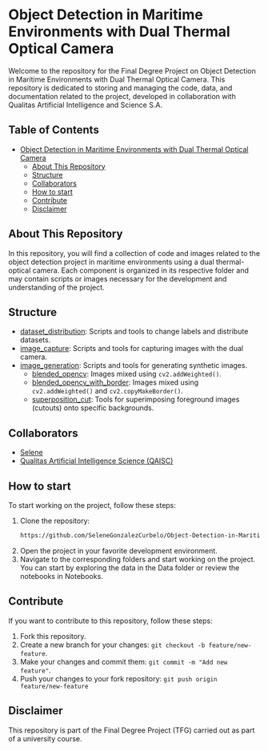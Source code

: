# Object Detection in Maritime Environments with Dual Thermal Optical Camera

Welcome to the repository for the Final Degree Project on Object Detection in Maritime Environments with Dual Thermal Optical Camera. This repository is dedicated to storing and managing the code, data, and documentation related to the project, developed in collaboration with Qualitas Artificial Intelligence and Science S.A.

## Table of Contents

- [Object Detection in Maritime Environments with Dual Thermal Optical Camera](#object-detection-in-maritime-environments-with-dual-thermal-optical-camera)
    - [About This Repository](#about-this-repository)
    - [Structure](#structure)
    - [Collaborators](#collaborators)
    - [How to start](#how-to-start)
    - [Contribute](#contribute)
    - [Disclaimer](#disclaimer)

## About This Repository

In this repository, you will find a collection of code and images related to the object detection project in maritime environments using a dual thermal-optical camera. Each component is organized in its respective folder and may contain scripts or images necessary for the development and understanding of the project.

## Structure

- [dataset_distribution](https://github.com/SeleneGonzalezCurbelo/Object-Detection-in-Maritime-Environments-with-Dual-Thermal-Optical-Camera/tree/main/dataset_distribution): Scripts and tools to change labels and distribute datasets.
- [image_capture](https://github.com/SeleneGonzalezCurbelo/Object-Detection-in-Maritime-Environments-with-Dual-Thermal-Optical-Camera/tree/main/image_capture): Scripts and tools for capturing images with the dual camera.
- [image_generation](https://github.com/SeleneGonzalezCurbelo/Object-Detection-in-Maritime-Environments-with-Dual-Thermal-Optical-Camera/tree/main/image_generation): Scripts and tools for generating synthetic images.
  - [blended_opencv](https://github.com/SeleneGonzalezCurbelo/Object-Detection-in-Maritime-Environments-with-Dual-Thermal-Optical-Camera/tree/main/image_generation/blended_opencv): Images mixed using `cv2.addWeighted()`.
  - [blended_opencv_with_border](https://github.com/SeleneGonzalezCurbelo/Object-Detection-in-Maritime-Environments-with-Dual-Thermal-Optical-Camera/tree/main/image_generation/blended_opencv_with_border): Images mixed using `cv2.addWeighted()` and `cv2.copyMakeBorder()`.
  - [superposition_cut](https://github.com/SeleneGonzalezCurbelo/Object-Detection-in-Maritime-Environments-with-Dual-Thermal-Optical-Camera/tree/main/image_generation/superposition_cut): Tools for superimposing foreground images (cutouts) onto specific backgrounds.

## Collaborators

- [Selene](https://github.com/SeleneGonzalezCurbelo)
- [Qualitas Artificial Intelligence Science (QAISC)](https://qaisc.com/)

## How to start
To start working on the project, follow these steps:

1. Clone the repository:
    ```bash
   https://github.com/SeleneGonzalezCurbelo/Object-Detection-in-Maritime-Environments-with-Dual-Thermal-Optical-Camera.git
   ```
2. Open the project in your favorite development environment.
3. Navigate to the corresponding folders and start working on the project. You can start by exploring the data in the Data folder or review the notebooks in Notebooks.

## Contribute
If you want to contribute to this repository, follow these steps:

1. Fork this repository.
2. Create a new branch for your changes: `git checkout -b feature/new-feature`.
3. Make your changes and commit them: `git commit -m "Add new feature"`.
4. Push your changes to your fork repository: `git push origin feature/new-feature`

## Disclaimer

This repository is part of the Final Degree Project (TFG) carried out as part of a university course.
